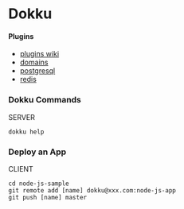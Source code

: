 # Dokku

#### Plugins

* [plugins wiki](https://github.com/progrium/dokku/wiki/Plugins)
* [domains](https://github.com/wmluke/dokku-domains-plugin)
* [postgresql](https://github.com/Kloadut/dokku-pg-plugin)
* [redis](https://github.com/luxifer/dokku-redis-plugin)


### Dokku Commands

SERVER
```
dokku help
```


### Deploy an App

CLIENT
```
cd node-js-sample
git remote add [name] dokku@xxx.com:node-js-app
git push [name] master
```


